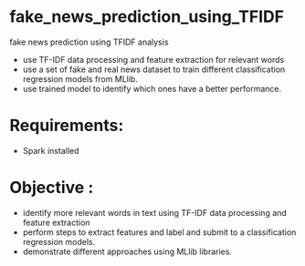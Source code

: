 # fake_news_prediction_using_TFIDF
fake news prediction using TFIDF analysis

- use TF-IDF data processing and feature extraction for relevant words
- use a set of fake and real news dataset to train different classification regression models from MLlib.
- use trained model to identify which ones have a better performance.
		 
# Requirements: 
- Spark installed

# Objective :
- identify more relevant words in text using TF-IDF data processing and feature extraction
- perform steps to extract features and label and submit to a classification regression models.
- demonstrate different approaches using MLlib libraries. 
